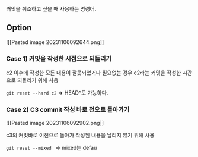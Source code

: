 커밋을 취소하고 싶을 때 사용하는 명령어.

## Option

![[Pasted image 20231106092644.png]]
### Case 1) 커밋을 작성한 시점으로 되돌리기
c2 이후에 작성한 모든 내용이 잘못되었거나 필요없는 경우 c2라는 커밋을 작성한 시간으로 되돌리기 위해 사용

`git reset --hard c2` => HEAD^도 가능하다.

### Case 2) C3 commit 작성 바로 전으로 돌아가기
![[Pasted image 20231106092902.png]]

c3의 커밋바로 이전으로 돌아가 작성된 내용을 날리지 않기 위해 사용

`git reset --mixed `
=> mixed는 defau